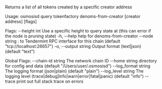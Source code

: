 Returns a list of all tokens created by a specific creator address

Usage:
  osmosisd query tokenfactory denoms-from-creator [creator address] [flags]

Flags:
      --height int      Use a specific height to query state at (this can error if the node is pruning state)
  -h, --help            help for denoms-from-creator
      --node string     <host>:<port> to Tendermint RPC interface for this chain (default "tcp://localhost:26657")
  -o, --output string   Output format (text|json) (default "text")

Global Flags:
      --chain-id string     The network chain ID
      --home string         directory for config and data (default "/Users/user/.osmosisd")
      --log_format string   The logging format (json|plain) (default "plain")
      --log_level string    The logging level (trace|debug|info|warn|error|fatal|panic) (default "info")
      --trace               print out full stack trace on errors
